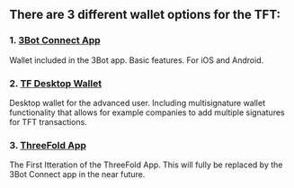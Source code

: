 ## There are 3 different wallet options for the TFT:

### 1. [3Bot Connect App](3bot_connect.md)

Wallet included in the 3Bot app. Basic features. For iOS and Android.

### 2. [TF Desktop Wallet](desktop_wallet.md)

Desktop wallet for the advanced user. Including multisignature wallet functionality that allows for example companies to add multiple signatures for TFT transactions.

### 3. [ThreeFold App](threefold_app.md)

The First Itteration of the ThreeFold App. This will fully be replaced by the 3Bot Connect app in the near future. 